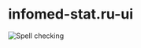 # infomed-stat.ru-ui

![Spell checking](https://github.com/IvanKuchin/infomed-stat.ru-ui/workflows/Spell%20checking/badge.svg)
